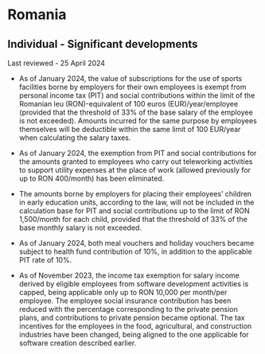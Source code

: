 # Romania
## Individual - Significant developments
Last reviewed - 25 April 2024
  * As of January 2024, the value of subscriptions for the use of sports facilities borne by employers for their own employees is exempt from personal income tax (PIT) and social contributions within the limit of the Romanian leu (RON)-equivalent of 100 euros (EUR)/year/employee (provided that the threshold of 33% of the base salary of the employee is not exceeded). Amounts incurred for the same purpose by employees themselves will be deductible within the same limit of 100 EUR/year when calculating the salary taxes.


  * As of January 2024, the exemption from PIT and social contributions for the amounts granted to employees who carry out teleworking activities to support utility expenses at the place of work (allowed previously for up to RON 400/month) has been eliminated.
  * The amounts borne by employers for placing their employees’ children in early education units, according to the law, will not be included in the calculation base for PIT and social contributions up to the limit of RON 1,500/month for each child, provided that the threshold of 33% of the base monthly salary is not exceeded.
  * As of January 2024, both meal vouchers and holiday vouchers became subject to health fund contribution of 10%, in addition to the applicable PIT rate of 10%.


  * As of November 2023, the income tax exemption for salary income derived by eligible employees from software development activities is capped, being applicable only up to RON 10,000 per month/per employee. The employee social insurance contribution has been reduced with the percentage corresponding to the private pension plans, and contributions to private pension became optional. The tax incentives for the employees in the food, agricultural, and construction industries have been changed, being aligned to the one applicable for software creation described earlier.


